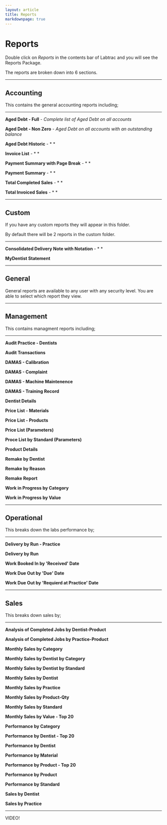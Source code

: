 ```yaml
---
layout: article
title: Reports
markdownpage: true
---
```


# Reports



Double click on *Reports* in the contents bar of Labtrac and you will see the Reports Package.

The reports are broken down into 6 sections.

---

## Accounting

This contains the general accounting reports including;

---

**Aged Debt - Full** - *Complete list of Aged Debt on all accounts*
    
**Aged Debt - Non Zero** - *Aged Debt on all accounts with an outstanding balance*
    
**Aged Debt Historic** - * * 

**Invoice List** - * *

**Payment Summary with Page Break** - * *

**Payment Summary** - * *

**Total Completed Sales** - * * 

**Total Invoiced Sales** - * *
    
---

## Custom

If you have any custom reports they will appear in this folder.

By default there will be 2 reports in the custom folder.

---

**Consolidated Delivery Note with Notation** - * *

**MyDentist Statement**

---

## General

General reports are available to any user with any security level. You are able to select which report they view.

---
    
## Management

This contains managment reports including;

---

**Audit Practice - Dentists**

**Audit Transactions**

**DAMAS - Calibration**

**DAMAS - Complaint**

**DAMAS - Machine Maintenence**

**DAMAS - Training Record**

**Dentist Details**

**Price List - Materials**

**Price List - Products**

**Price List (Parameters)**

**Proce List by Standard (Parameters)**

**Product Details**

**Remake by Dentist**

**Remake by Reason**

**Remake Report**

**Work in Progress by Category**

**Work in Progress by Value**

---

## Operational    

This breaks down the labs performance by;

---

**Delivery by Run - Practice**

**Delivery by Run**

**Work Booked In by 'Received' Date**

**Work Due Out by 'Due' Date**

**Work Due Out by 'Requierd at Practice' Date**

---

## Sales    

This breaks down sales by;

---

**Analysis of Completed Jobs by Dentist-Product**

**Analysis of Completed Jobs by Practice-Product**

**Monthly Sales by Category**

**Monthly Sales by Dentist by Category**

**Monthly Sales by Dentist by Standard**

**Monthly Sales by Dentist**

**Monthly Sales by Practice**

**Monthly Sales by Product-Qty**

**Monthly Sales by Standard**

**Monthly Sales by Value - Top 20** 

**Performance by Category**

**Performance by Dentist - Top 20**

**Performance by Dentist**

**Performance by Material**

**Performance by Product - Top 20** 

**Performance by Product**

**Performance by Standard**

**Sales by Dentist**

**Sales by Practice**

---
    
VIDEO!
